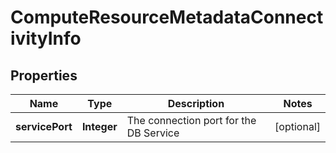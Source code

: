 

# ComputeResourceMetadataConnectivityInfo


## Properties

Name | Type | Description | Notes
------------ | ------------- | ------------- | -------------
**servicePort** | **Integer** | The connection port for the DB Service |  [optional]



